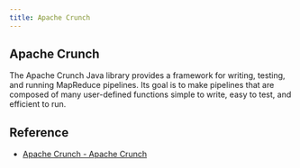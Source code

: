 ```yaml
---
title: Apache Crunch
---
```


## Apache Crunch
The Apache Crunch Java library provides a framework for writing, testing, and running MapReduce pipelines.
Its goal is to make pipelines that are composed of many user-defined functions simple to write, easy to test, and efficient to run.

## Reference
* [Apache Crunch \- Apache Crunch](https://crunch.apache.org/)
